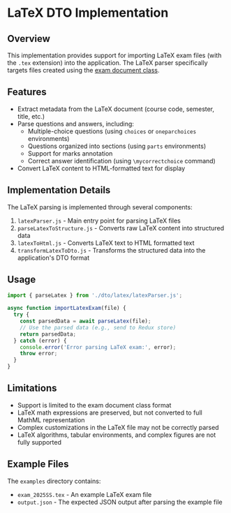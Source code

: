 # LaTeX DTO Implementation

## Overview

This implementation provides support for importing LaTeX exam files (with the `.tex` extension) into the application. The LaTeX parser specifically targets files created using the [exam document class](https://math.mit.edu/~psh/exam/examdoc.pdf).

## Features

- Extract metadata from the LaTeX document (course code, semester, title, etc.)
- Parse questions and answers, including:
  - Multiple-choice questions (using `choices` or `oneparchoices` environments)
  - Questions organized into sections (using `parts` environments)
  - Support for marks annotation
  - Correct answer identification (using `\mycorrectchoice` command)
- Convert LaTeX content to HTML-formatted text for display

## Implementation Details

The LaTeX parsing is implemented through several components:

1. `latexParser.js` - Main entry point for parsing LaTeX files
2. `parseLatexToStructure.js` - Converts raw LaTeX content into structured data
3. `latexToHtml.js` - Converts LaTeX text to HTML formatted text
4. `transformLatexToDto.js` - Transforms the structured data into the application's DTO format

## Usage

```javascript
import { parseLatex } from './dto/latex/latexParser.js';

async function importLatexExam(file) {
  try {
    const parsedData = await parseLatex(file);
    // Use the parsed data (e.g., send to Redux store)
    return parsedData;
  } catch (error) {
    console.error('Error parsing LaTeX exam:', error);
    throw error;
  }
}
```

## Limitations

- Support is limited to the exam document class format
- LaTeX math expressions are preserved, but not converted to full MathML representation
- Complex customizations in the LaTeX file may not be correctly parsed
- LaTeX algorithms, tabular environments, and complex figures are not fully supported

## Example Files

The `examples` directory contains:
- `exam_2025SS.tex` - An example LaTeX exam file
- `output.json` - The expected JSON output after parsing the example file 